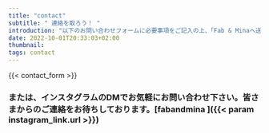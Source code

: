 ```yaml
---
title: "contact"
subtitle: " 連絡を取ろう！ "
introduction: "以下のお問い合わせフォームに必要事項をご記入の上、「Fab & Minaへ送信」ボタンをクリックしてください。"
date: 2022-10-01T20:33:03+02:00
thumbnail:
tags: contact
---
```

{{< contact_form >}}
### または、インスタグラムのDMでお気軽にお問い合わせ下さい。皆さまからのご連絡をお待ちしております。[**fabandmina <i class="{{< param instagram_link.icon >}}"></i>**]({{< param instagram_link.url >}})

